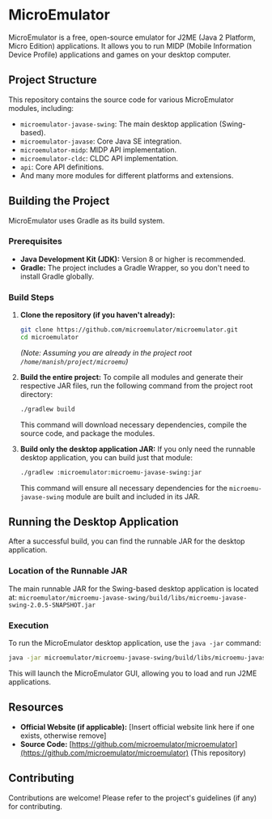 # MicroEmulator

MicroEmulator is a free, open-source emulator for J2ME (Java 2 Platform, Micro Edition) applications. It allows you to run MIDP (Mobile Information Device Profile) applications and games on your desktop computer.

## Project Structure

This repository contains the source code for various MicroEmulator modules, including:
*   `microemulator-javase-swing`: The main desktop application (Swing-based).
*   `microemulator-javase`: Core Java SE integration.
*   `microemulator-midp`: MIDP API implementation.
*   `microemulator-cldc`: CLDC API implementation.
*   `api`: Core API definitions.
*   And many more modules for different platforms and extensions.

## Building the Project

MicroEmulator uses Gradle as its build system.

### Prerequisites

*   **Java Development Kit (JDK):** Version 8 or higher is recommended.
*   **Gradle:** The project includes a Gradle Wrapper, so you don't need to install Gradle globally.

### Build Steps

1.  **Clone the repository (if you haven't already):**
    ```bash
    git clone https://github.com/microemulator/microemulator.git
    cd microemulator
    ```
    *(Note: Assuming you are already in the project root `/home/manish/project/microemu`)*

2.  **Build the entire project:**
    To compile all modules and generate their respective JAR files, run the following command from the project root directory:
    ```bash
    ./gradlew build
    ```
    This command will download necessary dependencies, compile the source code, and package the modules.

3.  **Build only the desktop application JAR:**
    If you only need the runnable desktop application, you can build just that module:
    ```bash
    ./gradlew :microemulator:microemu-javase-swing:jar
    ```
    This command will ensure all necessary dependencies for the `microemu-javase-swing` module are built and included in its JAR.

## Running the Desktop Application

After a successful build, you can find the runnable JAR for the desktop application.

### Location of the Runnable JAR

The main runnable JAR for the Swing-based desktop application is located at:
`microemulator/microemu-javase-swing/build/libs/microemu-javase-swing-2.0.5-SNAPSHOT.jar`

### Execution

To run the MicroEmulator desktop application, use the `java -jar` command:
```bash
java -jar microemulator/microemu-javase-swing/build/libs/microemu-javase-swing-2.0.5-SNAPSHOT.jar
```
This will launch the MicroEmulator GUI, allowing you to load and run J2ME applications.

## Resources

*   **Official Website (if applicable):** [Insert official website link here if one exists, otherwise remove]
*   **Source Code:** [https://github.com/microemulator/microemulator](https://github.com/microemulator/microemulator) (This repository)

## Contributing

Contributions are welcome! Please refer to the project's guidelines (if any) for contributing.